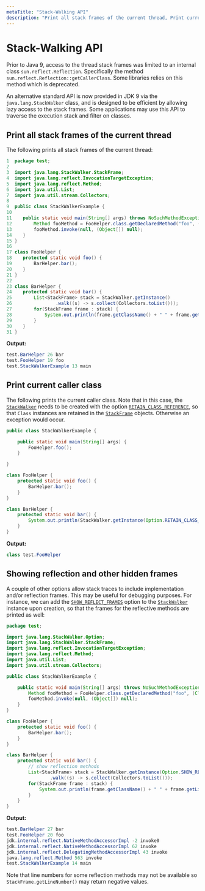 ```yaml
---
metaTitle: "Stack-Walking API"
description: "Print all stack frames of the current thread, Print current caller class, Showing reflection and other hidden frames"
---
```


# Stack-Walking API


Prior to Java 9, access to the thread stack frames was limited to an internal class `sun.reflect.Reflection`. Specifically the method `sun.reflect.Reflection::getCallerClass`. Some libraries relies on this method which is deprecated.

An alternative standard API is now provided in JDK 9 via the `java.lang.StackWalker﻿` class, and is designed to be efficient by allowing lazy access to the stack frames. Some applications may use this API to traverse the execution stack and filter on classes.



## Print all stack frames of the current thread


The following prints all stack frames of the current thread:

```java
1  package test;
2  
3  import java.lang.StackWalker.StackFrame;
4  import java.lang.reflect.InvocationTargetException;
5  import java.lang.reflect.Method;
6  import java.util.List;
7  import java.util.stream.Collectors;
8  
9  public class StackWalkerExample {
10 
11    public static void main(String[] args) throws NoSuchMethodException, SecurityException, IllegalAccessException, IllegalArgumentException, InvocationTargetException {
12        Method fooMethod = FooHelper.class.getDeclaredMethod("foo", (Class<?>[])null);
13        fooMethod.invoke(null, (Object[]) null);
14    }
15 }
16
17 class FooHelper {
18    protected static void foo() {
19        BarHelper.bar();
20    }
21 }
22 
23 class BarHelper {
24    protected static void bar() {
25        List<StackFrame> stack = StackWalker.getInstance()
26                .walk((s) -> s.collect(Collectors.toList()));
27        for(StackFrame frame : stack) {
28            System.out.println(frame.getClassName() + " " + frame.getLineNumber() + " " + frame.getMethodName());
29        }
30    }
31 }

```

**Output:**

```java
test.BarHelper 26 bar
test.FooHelper 19 foo
test.StackWalkerExample 13 main

```



## Print current caller class


The following prints the current caller class. Note that in this case, the [`StackWalker`](http://download.java.net/java/jdk9/docs/api/java/lang/StackWalker.html) needs to be created with the option [`RETAIN_CLASS_REFERENCE`](http://download.java.net/java/jdk9/docs/api/java/lang/StackWalker.Option.html#RETAIN_CLASS_REFERENCE), so that `Class` instances are retained in the [`StackFrame`](http://download.java.net/java/jdk9/docs/api/java/lang/StackWalker.StackFrame.html) objects. Otherwise an exception would occur.

```java
public class StackWalkerExample {

    public static void main(String[] args) {
        FooHelper.foo();
    }

}

class FooHelper {
    protected static void foo() {
        BarHelper.bar();
    }
}

class BarHelper {
    protected static void bar() {
        System.out.println(StackWalker.getInstance(Option.RETAIN_CLASS_REFERENCE).getCallerClass());
    }
}

```

**Output:**

```java
class test.FooHelper

```



## Showing reflection and other hidden frames


A couple of other options allow stack traces to include implementation and/or reflection frames. This may be useful for debugging purposes. For instance, we can add the [`SHOW_REFLECT_FRAMES`](http://download.java.net/java/jdk9/docs/api/java/lang/StackWalker.Option.html#SHOW_REFLECT_FRAMES) option to the [`StackWalker`](http://download.java.net/java/jdk9/docs/api/java/lang/StackWalker.html) instance upon creation, so that the frames for the reflective methods are printed as well:

```java
package test;

import java.lang.StackWalker.Option;
import java.lang.StackWalker.StackFrame;
import java.lang.reflect.InvocationTargetException;
import java.lang.reflect.Method;
import java.util.List;
import java.util.stream.Collectors;

public class StackWalkerExample {

    public static void main(String[] args) throws NoSuchMethodException, SecurityException, IllegalAccessException, IllegalArgumentException, InvocationTargetException {
        Method fooMethod = FooHelper.class.getDeclaredMethod("foo", (Class<?>[])null);
        fooMethod.invoke(null, (Object[]) null);
    }
}

class FooHelper {
    protected static void foo() {
        BarHelper.bar();
    }
}

class BarHelper {
    protected static void bar() {
        // show reflection methods
        List<StackFrame> stack = StackWalker.getInstance(Option.SHOW_REFLECT_FRAMES)
                .walk((s) -> s.collect(Collectors.toList()));
        for(StackFrame frame : stack) {
            System.out.println(frame.getClassName() + " " + frame.getLineNumber() + " " + frame.getMethodName());
        }
    }
}

```

**Output:**

```java
test.BarHelper 27 bar
test.FooHelper 20 foo
jdk.internal.reflect.NativeMethodAccessorImpl -2 invoke0
jdk.internal.reflect.NativeMethodAccessorImpl 62 invoke
jdk.internal.reflect.DelegatingMethodAccessorImpl 43 invoke
java.lang.reflect.Method 563 invoke
test.StackWalkerExample 14 main

```

Note that line numbers for some reflection methods may not be available so `StackFrame.getLineNumber()` may return negative values.

